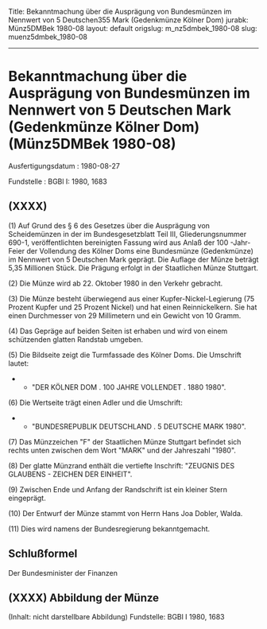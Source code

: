 Title: Bekanntmachung über die Ausprägung von Bundesmünzen im Nennwert von 5 Deutschen355
  Mark (Gedenkmünze Kölner Dom)
jurabk: Münz5DMBek 1980-08
layout: default
origslug: m_nz5dmbek_1980-08
slug: muenz5dmbek_1980-08

---

# Bekanntmachung über die Ausprägung von Bundesmünzen im Nennwert von 5 Deutschen Mark (Gedenkmünze Kölner Dom) (Münz5DMBek 1980-08)

Ausfertigungsdatum
:   1980-08-27

Fundstelle
:   BGBl I: 1980, 1683



## (XXXX)

(1) Auf Grund des § 6 des Gesetzes über die Ausprägung von
Scheidemünzen in der im Bundesgesetzblatt Teil III, Gliederungsnummer
690-1, veröffentlichten bereinigten Fassung wird aus Anlaß der 100
-Jahr-Feier der Vollendung des Kölner Doms eine Bundesmünze
(Gedenkmünze) im Nennwert von 5 Deutschen Mark geprägt. Die Auflage
der Münze beträgt 5,35 Millionen Stück. Die Prägung erfolgt in der
Staatlichen Münze Stuttgart.

(2) Die Münze wird ab 22. Oktober 1980 in den Verkehr gebracht.

(3) Die Münze besteht überwiegend aus einer Kupfer-Nickel-Legierung
(75 Prozent Kupfer und 25 Prozent Nickel) und hat einen
Reinnickelkern. Sie hat einen Durchmesser von 29 Millimetern und ein
Gewicht von 10 Gramm.

(4) Das Gepräge auf beiden Seiten ist erhaben und wird von einem
schützenden glatten Randstab umgeben.

(5) Die Bildseite zeigt die Turmfassade des Kölner Doms. Die Umschrift
lautet:

*    *   "DER KÖLNER DOM . 100 JAHRE VOLLENDET . 1880 1980".




(6) Die Wertseite trägt einen Adler und die Umschrift:

*    *   "BUNDESREPUBLIK DEUTSCHLAND . 5 DEUTSCHE MARK 1980".




(7) Das Münzzeichen "F" der Staatlichen Münze Stuttgart befindet sich
rechts unten zwischen dem Wort "MARK" und der Jahreszahl "1980".

(8) Der glatte Münzrand enthält die vertiefte Inschrift:
"ZEUGNIS DES GLAUBENS - ZEICHEN DER EINHEIT".

(9) Zwischen Ende und Anfang der Randschrift ist ein kleiner Stern
eingeprägt.

(10) Der Entwurf der Münze stammt von Herrn Hans Joa Dobler, Walda.

(11) Dies wird namens der Bundesregierung bekanntgemacht.


## Schlußformel

Der Bundesminister der Finanzen


## (XXXX) Abbildung der Münze

(Inhalt: nicht darstellbare Abbildung)
Fundstelle: BGBl I 1980, 1683

